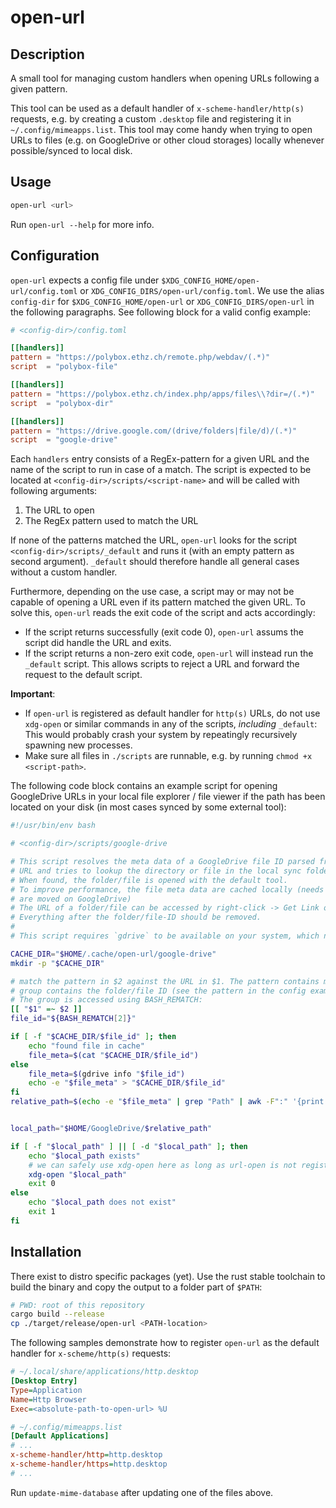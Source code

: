 # open-url

## Description
A small tool for managing custom handlers when opening URLs following a given pattern.

This tool can be used as a default handler of `x-scheme-handler/http(s)` requests, e.g. by creating a custom `.desktop` file and registering it in `~/.config/mimeapps.list`. This tool may come handy when trying to open URLs to files (e.g. on GoogleDrive or other cloud storages) locally whenever possible/synced to local disk.

## Usage
```sh
open-url <url>
```
Run `open-url --help` for more info.

## Configuration
`open-url` expects a config file under `$XDG_CONFIG_HOME/open-url/config.toml` or `XDG_CONFIG_DIRS/open-url/config.toml`. We use the alias `config-dir` for `$XDG_CONFIG_HOME/open-url` or `XDG_CONFIG_DIRS/open-url` in the following paragraphs.
See following block for a valid config example:
```toml
# <config-dir>/config.toml

[[handlers]]
pattern = "https://polybox.ethz.ch/remote.php/webdav/(.*)"
script  = "polybox-file"

[[handlers]]
pattern = "https://polybox.ethz.ch/index.php/apps/files\\?dir=/(.*)"
script  = "polybox-dir"

[[handlers]]
pattern = "https://drive.google.com/(drive/folders|file/d)/(.*)"
script  = "google-drive"
```

Each `handlers` entry consists of a RegEx-pattern for a given URL and the name of the script to run in case of a match. The script is expected to be located at `<config-dir>/scripts/<script-name>` and will be called with following arguments:
1. The URL to open
2. The RegEx pattern used to match the URL

If none of the patterns matched the URL, `open-url` looks for the script `<config-dir>/scripts/_default` and runs it (with an empty pattern as second argument). `_default` should therefore handle all general cases without a custom handler.

Furthermore, depending on the use case, a script may or may not be capable of opening a URL even if its pattern matched the given URL. To solve this, `open-url` reads the exit code of the script and acts accordingly:
* If the script returns successfully (exit code 0), `open-url` assums the script did handle the URL and exits.
* If the script returns a non-zero exit code, `open-url` will instead run the `_default` script.
This allows scripts to reject a URL and forward the request to the default script.


**Important**:
* If `open-url` is registered as default handler for `http(s)` URLs, do not use `xdg-open` or similar commands in any of the scripts, *including* `_default`: This would probably crash your system by repeatingly recursively spawning new processes.
* Make sure all files in `./scripts` are runnable, e.g. by running `chmod +x <script-path>`.

The following code block contains an example script for opening GoogleDrive URLs in your local file explorer / file viewer if the path has been located on your disk (in most cases synced by some external tool):
```bash
#!/usr/bin/env bash

# <config-dir>/scripts/google-drive

# This script resolves the meta data of a GoogleDrive file ID parsed from a GoogleDrive
# URL and tries to lookup the directory or file in the local sync folder.
# When found, the folder/file is opened with the default tool.
# To improve performance, the file meta data are cached locally (needs to be cleaned when files/folders
# are moved on GoogleDrive)
# The URL of a folder/file can be accessed by right-click -> Get Link on GoogleDrive.
# Everything after the folder/file-ID should be removed.
#
# This script requires `gdrive` to be available on your system, which needs to be set up first.

CACHE_DIR="$HOME/.cache/open-url/google-drive"
mkdir -p "$CACHE_DIR"

# match the pattern in $2 against the URL in $1. The pattern contains multiple groups, where as the second
# group contains the folder/file ID (see the pattern in the config example above).
# The group is accessed using BASH_REMATCH:
[[ "$1" =~ $2 ]]
file_id="${BASH_REMATCH[2]}"

if [ -f "$CACHE_DIR/$file_id" ]; then
    echo "found file in cache"
    file_meta=$(cat "$CACHE_DIR/$file_id")
else
    file_meta=$(gdrive info "$file_id")
    echo -e "$file_meta" > "$CACHE_DIR/$file_id"
fi
relative_path=$(echo -e "$file_meta" | grep "Path" | awk -F":" '{print($2)}' | xargs)


local_path="$HOME/GoogleDrive/$relative_path"

if [ -f "$local_path" ] || [ -d "$local_path" ]; then
    echo "$local_path exists"
    # we can safely use xdg-open here as long as url-open is not registered for folder/file URLs:
    xdg-open "$local_path"
    exit 0
else
    echo "$local_path does not exist"
    exit 1
fi
```

## Installation
There exist to distro specific packages (yet). Use the rust stable toolchain to build the binary and copy the output to a folder part of `$PATH`:
```sh
# PWD: root of this repository
cargo build --release
cp ./target/release/open-url <PATH-location>
```

The following samples demonstrate how to register `open-url` as the default handler for `x-scheme/http(s)` requests:
```ini
# ~/.local/share/applications/http.desktop
[Desktop Entry]
Type=Application
Name=Http Browser
Exec=<absolute-path-to-open-url> %U
```

```ini
# ~/.config/mimeapps.list
[Default Applications]
# ...
x-scheme-handler/http=http.desktop
x-scheme-handler/https=http.desktop
# ...
```
Run `update-mime-database` after updating one of the files above.
